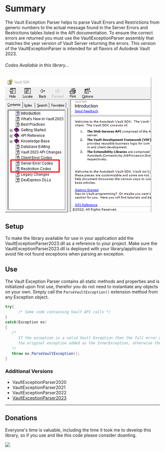 ﻿# Summary
The Vault Exception Parser helps to parse Vault Errors and Restrictions from generic numbers to the actual message found in the Server Errors and Restrictions tables listed in the API documentation. To ensure the correct errors are returned you must use the VaultExceptionParser assembly that matches the year version of Vault Server returning the errors. This version of the VaultExceptionParser is intended for all flavors of Autodesk Vault 2023.

###### Codes Available in this library...
![GitHub Logo](Resources/VaultSDKContents.png)

## Setup
To make the library available for use in your application add the VaultExceptionParser2023.dll as a reference to your project.
Make sure the VaultExceptionParser2023.dll is deployed with your library/application to avoid file not found exceptions when parsing an exception. 

## Use
The Vault Exception Parser contains all static methods and properties and is initialized upon first use, therefor you do not need to instantiate any objects on your own.
Simply call the `ParseVaultException()` extension method from any Exception object.

```C#
try{
      /* Some code containing Vault API calls */
}
catch(Exception ex)
{
   /* 
      If the exception is a valid Vault Exception then the full error or restriction message is returned with 
      the original exception added as the InnerException, otherwise the original exception is returned. 
   */
   throw ex.ParseVaultException();
}
```
    
### Additional Versions
-	VaultExceptionParser2020
-	VaultExceptionParser2021
-	VaultExceptionParser2022
-	[VaultExceptionParser2023](https://github.com/Futemire/VaultExceptionParser2023)

<hr/>

## Donations

Everyone's time is valuable, including the time it took me to develop this library, so if you use and like this code please consider doanting.

<a href="https://www.paypal.com/donate/?hosted_button_id=KF5GUDY36NHJ8">
      <img src="https://www.paypalobjects.com/en_US/i/btn/btn_donateCC_LG.gif"/>
</a>
